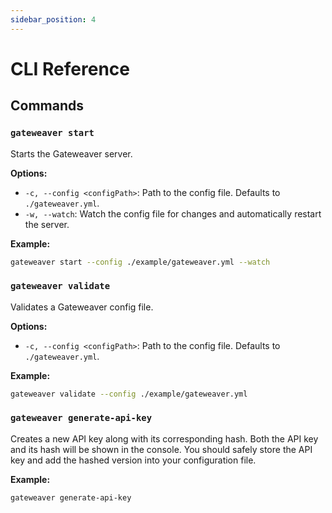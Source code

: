 ```yaml
---
sidebar_position: 4
---
```


# CLI Reference

## Commands

### `gateweaver start`

Starts the Gateweaver server.

**Options:**

- `-c, --config <configPath>`: Path to the config file. Defaults to `./gateweaver.yml`.
- `-w, --watch`: Watch the config file for changes and automatically restart the server.

**Example:**

```bash
gateweaver start --config ./example/gateweaver.yml --watch
```

### `gateweaver validate`

Validates a Gateweaver config file.

**Options:**

- `-c, --config <configPath>`: Path to the config file. Defaults to `./gateweaver.yml`.

**Example:**

```bash
gateweaver validate --config ./example/gateweaver.yml
```

### `gateweaver generate-api-key`

Creates a new API key along with its corresponding hash. Both the API key and its hash will be shown in the console. You should safely store the API key and add the hashed version into your configuration file.

**Example:**

```bash
gateweaver generate-api-key
```
